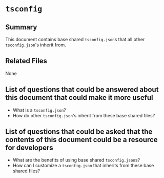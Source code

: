 # `tsconfig`

## Summary
This document contains base shared `tsconfig.json`s that all other `tsconfig.json`'s inherit from.

## Related Files
None

## List of questions that could be answered about this document that could make it more useful
- What is a `tsconfig.json`?
- How do other `tsconfig.json`'s inherit from these base shared files?

## List of questions that could be asked that the contents of this document could be a resource for developers
- What are the benefits of using base shared `tsconfig.json`s?
- How can I customize a `tsconfig.json` that inherits from these base shared files?